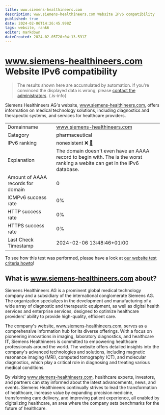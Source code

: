 ```yaml
---
title: www.siemens-healthineers.com
description: www.siemens-healthineers.com Website IPv6 compatibility
published: true
date: 2024-02-06T14:26:45.998Z
tags: website, rank6
editor: markdown
dateCreated: 2024-02-05T20:04:13.531Z
---
```


# www.siemens-healthineers.com Website IPv6 compatibility

> The results shown here are accumulated by automation. If you're convinced the displayed data is wrong, please [contact the administrators](/howto/chat). 
{.is-info}

Siemens Healthineers AG's website, www.siemens-healthineers.com, offers information on medical technology solutions, including diagnostics and therapeutic systems, and services for healthcare providers.


|   |   |
| - | - |
| Domainname | www.siemens-healthineers.com
| Category | pharmaceutical |
| IPv6 ranking | nonexistent :x: [🔗](/howto/ranking) |
| Explanation | The domain doesn't even have an AAAA record to begin with. The is the worst ranking a webite can get in the IPv6 database. |
| Amount of AAAA records for domain | 0 |
| ICMPv6 success rate | 0%|
| HTTP success rate | 0% |
| HTTPS success rate | 0% |
| Last Check Timestamp | 2024-02-06 13:48:46+01:00 |

To see how this test was performed, please have a look at [our website test criteria howto](/howto/testcriteria/website)!


## What is www.siemens-healthineers.com about?
Siemens Healthineers AG is a prominent global medical technology company and a subsidiary of the international conglomerate Siemens AG. The organization specializes in the development and manufacturing of a wide array of diagnostic and therapeutic equipment, as well as digital health services and enterprise services, designed to optimize healthcare providers' ability to provide high-quality, efficient care.

The company's website, www.siemens-healthineers.com, serves as a comprehensive information hub for its diverse offerings. With a focus on pioneering innovations in imaging, laboratory diagnostics, and healthcare IT, Siemens Healthineers is committed to empowering healthcare professionals around the world. The website offers detailed insights into the company's advanced technologies and solutions, including magnetic resonance imaging (MRI), computed tomography (CT), and molecular diagnostics, which play a critical role in diagnosing and treating various medical conditions.

By visiting www.siemens-healthineers.com, healthcare experts, investors, and partners can stay informed about the latest advancements, news, and events. Siemens Healthineers continually strives to lead the transformation of healthcare, increase value by expanding precision medicine, transforming care delivery, and improving patient experience, all enabled by digitalizing healthcare, an area where the company sets benchmarks for the future of healthcare.


